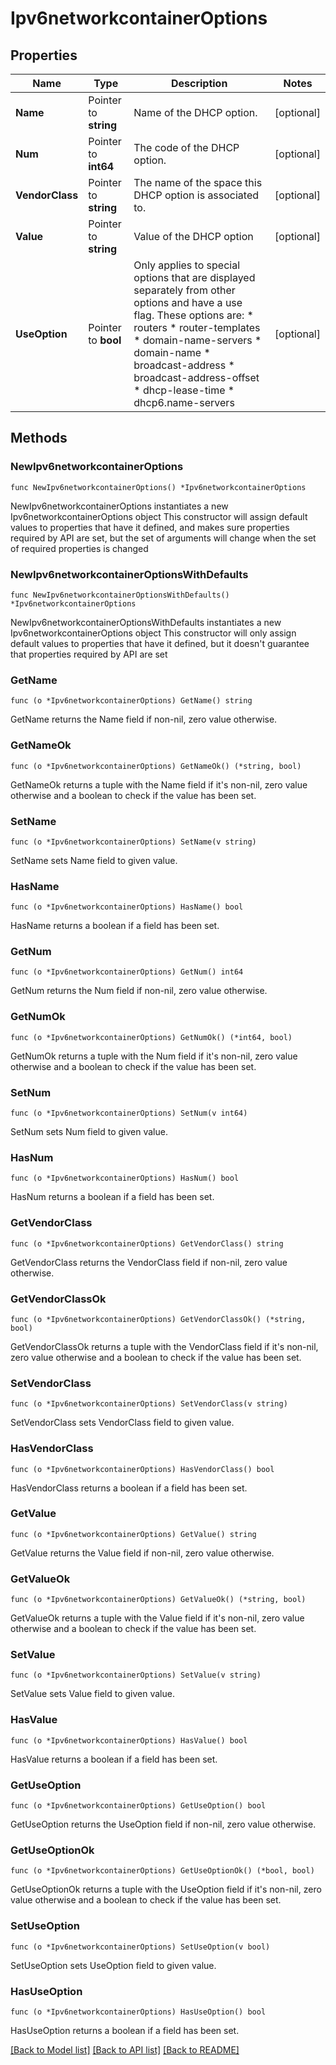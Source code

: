 # Ipv6networkcontainerOptions

## Properties

Name | Type | Description | Notes
------------ | ------------- | ------------- | -------------
**Name** | Pointer to **string** | Name of the DHCP option. | [optional] 
**Num** | Pointer to **int64** | The code of the DHCP option. | [optional] 
**VendorClass** | Pointer to **string** | The name of the space this DHCP option is associated to. | [optional] 
**Value** | Pointer to **string** | Value of the DHCP option | [optional] 
**UseOption** | Pointer to **bool** | Only applies to special options that are displayed separately from other options and have a use flag. These options are: * routers * router-templates * domain-name-servers * domain-name * broadcast-address * broadcast-address-offset * dhcp-lease-time * dhcp6.name-servers | [optional] 

## Methods

### NewIpv6networkcontainerOptions

`func NewIpv6networkcontainerOptions() *Ipv6networkcontainerOptions`

NewIpv6networkcontainerOptions instantiates a new Ipv6networkcontainerOptions object
This constructor will assign default values to properties that have it defined,
and makes sure properties required by API are set, but the set of arguments
will change when the set of required properties is changed

### NewIpv6networkcontainerOptionsWithDefaults

`func NewIpv6networkcontainerOptionsWithDefaults() *Ipv6networkcontainerOptions`

NewIpv6networkcontainerOptionsWithDefaults instantiates a new Ipv6networkcontainerOptions object
This constructor will only assign default values to properties that have it defined,
but it doesn't guarantee that properties required by API are set

### GetName

`func (o *Ipv6networkcontainerOptions) GetName() string`

GetName returns the Name field if non-nil, zero value otherwise.

### GetNameOk

`func (o *Ipv6networkcontainerOptions) GetNameOk() (*string, bool)`

GetNameOk returns a tuple with the Name field if it's non-nil, zero value otherwise
and a boolean to check if the value has been set.

### SetName

`func (o *Ipv6networkcontainerOptions) SetName(v string)`

SetName sets Name field to given value.

### HasName

`func (o *Ipv6networkcontainerOptions) HasName() bool`

HasName returns a boolean if a field has been set.

### GetNum

`func (o *Ipv6networkcontainerOptions) GetNum() int64`

GetNum returns the Num field if non-nil, zero value otherwise.

### GetNumOk

`func (o *Ipv6networkcontainerOptions) GetNumOk() (*int64, bool)`

GetNumOk returns a tuple with the Num field if it's non-nil, zero value otherwise
and a boolean to check if the value has been set.

### SetNum

`func (o *Ipv6networkcontainerOptions) SetNum(v int64)`

SetNum sets Num field to given value.

### HasNum

`func (o *Ipv6networkcontainerOptions) HasNum() bool`

HasNum returns a boolean if a field has been set.

### GetVendorClass

`func (o *Ipv6networkcontainerOptions) GetVendorClass() string`

GetVendorClass returns the VendorClass field if non-nil, zero value otherwise.

### GetVendorClassOk

`func (o *Ipv6networkcontainerOptions) GetVendorClassOk() (*string, bool)`

GetVendorClassOk returns a tuple with the VendorClass field if it's non-nil, zero value otherwise
and a boolean to check if the value has been set.

### SetVendorClass

`func (o *Ipv6networkcontainerOptions) SetVendorClass(v string)`

SetVendorClass sets VendorClass field to given value.

### HasVendorClass

`func (o *Ipv6networkcontainerOptions) HasVendorClass() bool`

HasVendorClass returns a boolean if a field has been set.

### GetValue

`func (o *Ipv6networkcontainerOptions) GetValue() string`

GetValue returns the Value field if non-nil, zero value otherwise.

### GetValueOk

`func (o *Ipv6networkcontainerOptions) GetValueOk() (*string, bool)`

GetValueOk returns a tuple with the Value field if it's non-nil, zero value otherwise
and a boolean to check if the value has been set.

### SetValue

`func (o *Ipv6networkcontainerOptions) SetValue(v string)`

SetValue sets Value field to given value.

### HasValue

`func (o *Ipv6networkcontainerOptions) HasValue() bool`

HasValue returns a boolean if a field has been set.

### GetUseOption

`func (o *Ipv6networkcontainerOptions) GetUseOption() bool`

GetUseOption returns the UseOption field if non-nil, zero value otherwise.

### GetUseOptionOk

`func (o *Ipv6networkcontainerOptions) GetUseOptionOk() (*bool, bool)`

GetUseOptionOk returns a tuple with the UseOption field if it's non-nil, zero value otherwise
and a boolean to check if the value has been set.

### SetUseOption

`func (o *Ipv6networkcontainerOptions) SetUseOption(v bool)`

SetUseOption sets UseOption field to given value.

### HasUseOption

`func (o *Ipv6networkcontainerOptions) HasUseOption() bool`

HasUseOption returns a boolean if a field has been set.


[[Back to Model list]](../README.md#documentation-for-models) [[Back to API list]](../README.md#documentation-for-api-endpoints) [[Back to README]](../README.md)


